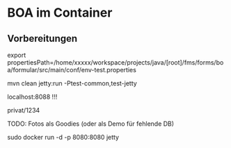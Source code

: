 # BOA im Container 
## Vorbereitungen

export propertiesPath=/home/xxxxx/workspace/projects/java/[root]/fms/forms/boa/formular/src/main/conf/env-test.properties

mvn clean jetty:run -Ptest-common,test-jetty

localhost:8088 !!!

privat/1234

TODO: Fotos als Goodies (oder als Demo für fehlende DB)

sudo docker run -d -p 8080:8080 jetty

